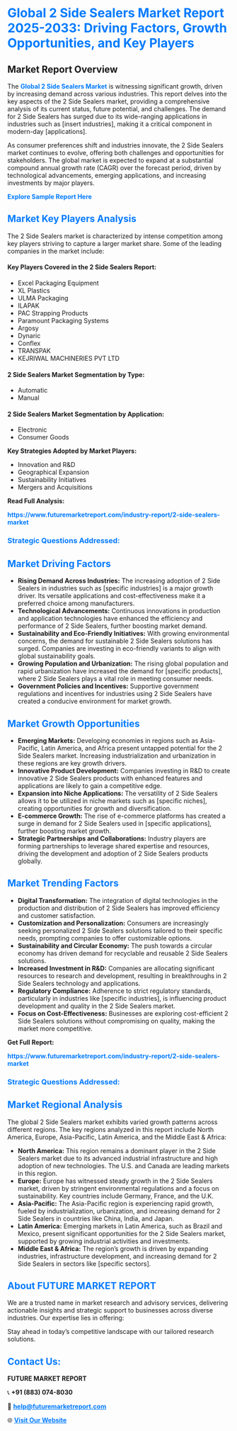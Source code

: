 <h1 style="color: #007BFF;">Global 2 Side Sealers Market Report 2025-2033: Driving Factors, Growth Opportunities, and Key Players</h1>

<section id="overview">
<h2>Market Report Overview</h2>
<p>The <a href="https://www.futuremarketreport.com/industry-report/2-side-sealers-market" style="color: #007BFF; text-decoration: none;"><strong>Global 2 Side Sealers Market</strong></a> is witnessing significant growth, driven by increasing demand across various industries. This report delves into the key aspects of the 2 Side Sealers market, providing a comprehensive analysis of its current status, future potential, and challenges. The demand for 2 Side Sealers has surged due to its wide-ranging applications in industries such as [insert industries], making it a critical component in modern-day [applications].</p>
<p>As consumer preferences shift and industries innovate, the 2 Side Sealers market continues to evolve, offering both challenges and opportunities for stakeholders. The global market is expected to expand at a substantial compound annual growth rate (CAGR) over the forecast period, driven by technological advancements, emerging applications, and increasing investments by major players.</p>
</section>

<section id="overview">
<p><a href="https://www.futuremarketreport.com/request-sample/reportId=42444" style="color: #007BFF; text-decoration: none;"><strong>Explore Sample Report Here</strong></a></p>
</section>

<section id="key-players">
<h2 style="color: #007BFF;">Market Key Players Analysis</h2>
<p>The 2 Side Sealers market is characterized by intense competition among key players striving to capture a larger market share. Some of the leading companies in the market include:</p>
<h4>Key Players Covered in the 2 Side Sealers Report:</h4>
<ul><li>Excel Packaging Equipment</li><li>XL Plastics</li><li>ULMA Packaging</li><li>ILAPAK</li><li>PAC Strapping Products</li><li>Paramount Packaging Systems</li><li>Argosy</li><li>Dynaric</li><li>Conflex</li><li>TRANSPAK</li><li>KEJRIWAL MACHINERIES PVT LTD</li></ul>
<h4>2 Side Sealers Market Segmentation by Type:</h4>
<ul><li>Automatic</li><li>Manual</li></ul>

<h4>2 Side Sealers Market Segmentation by Application:</h4>
<ul><li>Electronic</li><li>Consumer Goods</li></ul>
<p><strong>Key Strategies Adopted by Market Players:</strong></p>
<ul>
<li>Innovation and R&D</li>
<li>Geographical Expansion</li>
<li>Sustainability Initiatives</li>
<li>Mergers and Acquisitions</li>
</ul>
</section>

<section>
<p><strong>Read Full Analysis: </strong></p><a href="https://www.futuremarketreport.com/industry-report/2-side-sealers-market" style="color: #007BFF; text-decoration: none;"><strong>https://www.futuremarketreport.com/industry-report/2-side-sealers-market</strong></a>
<h3 style="color: #007BFF;">Strategic Questions Addressed:</h3>
</section>

<section id="driving-factors">
<h2 style="color: #007BFF;">Market Driving Factors</h2>
<ul>
<li><strong>Rising Demand Across Industries:</strong> The increasing adoption of 2 Side Sealers in industries such as [specific industries] is a major growth driver. Its versatile applications and cost-effectiveness make it a preferred choice among manufacturers.</li>
<li><strong>Technological Advancements:</strong> Continuous innovations in production and application technologies have enhanced the efficiency and performance of 2 Side Sealers, further boosting market demand.</li>
<li><strong>Sustainability and Eco-Friendly Initiatives:</strong> With growing environmental concerns, the demand for sustainable 2 Side Sealers solutions has surged. Companies are investing in eco-friendly variants to align with global sustainability goals.</li>
<li><strong>Growing Population and Urbanization:</strong> The rising global population and rapid urbanization have increased the demand for [specific products], where 2 Side Sealers plays a vital role in meeting consumer needs.</li>
<li><strong>Government Policies and Incentives:</strong> Supportive government regulations and incentives for industries using 2 Side Sealers have created a conducive environment for market growth.</li>
</ul>
</section>

<section id="growth-opportunities">
<h2 style="color: #007BFF;">Market Growth Opportunities</h2>
<ul>
<li><strong>Emerging Markets:</strong> Developing economies in regions such as Asia-Pacific, Latin America, and Africa present untapped potential for the 2 Side Sealers market. Increasing industrialization and urbanization in these regions are key growth drivers.</li>
<li><strong>Innovative Product Development:</strong> Companies investing in R&D to create innovative 2 Side Sealers products with enhanced features and applications are likely to gain a competitive edge.</li>
<li><strong>Expansion into Niche Applications:</strong> The versatility of 2 Side Sealers allows it to be utilized in niche markets such as [specific niches], creating opportunities for growth and diversification.</li>
<li><strong>E-commerce Growth:</strong> The rise of e-commerce platforms has created a surge in demand for 2 Side Sealers used in [specific applications], further boosting market growth.</li>
<li><strong>Strategic Partnerships and Collaborations:</strong> Industry players are forming partnerships to leverage shared expertise and resources, driving the development and adoption of 2 Side Sealers products globally.</li>
</ul>
</section>

<section id="trending-factors">
<h2 style="color: #007BFF;">Market Trending Factors</h2>
<ul>
<li><strong>Digital Transformation:</strong> The integration of digital technologies in the production and distribution of 2 Side Sealers has improved efficiency and customer satisfaction.</li>
<li><strong>Customization and Personalization:</strong> Consumers are increasingly seeking personalized 2 Side Sealers solutions tailored to their specific needs, prompting companies to offer customizable options.</li>
<li><strong>Sustainability and Circular Economy:</strong> The push towards a circular economy has driven demand for recyclable and reusable 2 Side Sealers solutions.</li>
<li><strong>Increased Investment in R&D:</strong> Companies are allocating significant resources to research and development, resulting in breakthroughs in 2 Side Sealers technology and applications.</li>
<li><strong>Regulatory Compliance:</strong> Adherence to strict regulatory standards, particularly in industries like [specific industries], is influencing product development and quality in the 2 Side Sealers market.</li>
<li><strong>Focus on Cost-Effectiveness:</strong> Businesses are exploring cost-efficient 2 Side Sealers solutions without compromising on quality, making the market more competitive.</li>
</ul>
</section>

<section>
<p><strong>Get Full Report: </strong></p><a href="https://www.futuremarketreport.com/industry-report/2-side-sealers-market" style="color: #007BFF; text-decoration: none;"><strong>https://www.futuremarketreport.com/industry-report/2-side-sealers-market</strong></a>
<h3 style="color: #007BFF;">Strategic Questions Addressed:</h3>
</section>


<section id="regional-analysis">
<h2 style="color: #007BFF;">Market Regional Analysis</h2>
<p>The global 2 Side Sealers market exhibits varied growth patterns across different regions. The key regions analyzed in this report include North America, Europe, Asia-Pacific, Latin America, and the Middle East & Africa:</p>
<ul>
<li><strong>North America:</strong> This region remains a dominant player in the 2 Side Sealers market due to its advanced industrial infrastructure and high adoption of new technologies. The U.S. and Canada are leading markets in this region.</li>
<li><strong>Europe:</strong> Europe has witnessed steady growth in the 2 Side Sealers market, driven by stringent environmental regulations and a focus on sustainability. Key countries include Germany, France, and the U.K.</li>
<li><strong>Asia-Pacific:</strong> The Asia-Pacific region is experiencing rapid growth, fueled by industrialization, urbanization, and increasing demand for 2 Side Sealers in countries like China, India, and Japan.</li>
<li><strong>Latin America:</strong> Emerging markets in Latin America, such as Brazil and Mexico, present significant opportunities for the 2 Side Sealers market, supported by growing industrial activities and investments.</li>
<li><strong>Middle East & Africa:</strong> The region’s growth is driven by expanding industries, infrastructure development, and increasing demand for 2 Side Sealers in sectors like [specific sectors].</li>
</ul>
</section>

<footer>
<h2 style="color: #007BFF;">About FUTURE MARKET REPORT</h2>
<p>We are a trusted name in market research and advisory services, delivering actionable insights and strategic support to businesses across diverse industries. Our expertise lies in offering:</p>

<p>Stay ahead in today’s competitive landscape with our tailored research solutions.</p>

<h2 style="color: #007BFF;">Contact Us:</h2>
<p><strong>FUTURE MARKET REPORT</strong></p>
<p>📞 <strong>+91 (883) 074-8030</strong></p>
<p>📧 <strong><a href="mailto:help@futuremarketreport.com" style="color: #007BFF;">help@futuremarketreport.com</a></strong></p>
<p>🌐 <strong><a href="https://www.futuremarketreport.com/" style="color: #007BFF;">Visit Our Website</a></strong></p>
</footer>